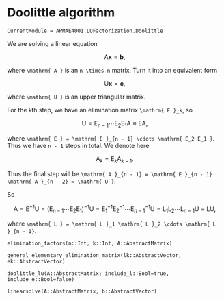 # Doolittle algorithm

```@meta
CurrentModule = APMAE4001.LUFactorization.Doolittle
```

We are solving a linear equation

```math
\mathrm{ A } \mathbf{ x } = \mathbf{ b },
```

where ``\mathrm{ A }`` is an ``n \times n`` matrix. Turn it into an equivalent form

```math
\mathrm{ U } \mathbf{ x } = \mathbf{ c },
```

where ``\mathrm{ U }`` is an upper triangular matrix.

For the ``k``th step, we have an elimination matrix ``\mathrm{ E }_k``, so

```math
\mathrm{ U } = \mathrm{ E }_{n - 1} \cdots \mathrm{ E_2 E_1 } \mathrm{ A } \equiv \mathrm{ E A },
```

where ``\mathrm{ E } = \mathrm{ E }_{n - 1} \cdots \mathrm{ E_2 E_1 }``. Thus we have ``n - 1`` steps in total. We denote here

```math
\mathrm{ A }_{k} = \mathrm{ E }_k \mathrm{ A }_{k - 1}.
```

Thus the final step will be ``\mathrm{ A }_{n - 1} = \mathrm{ E }_{n - 1} \mathrm{ A }_{n - 2} = \mathrm{ U }``.

So

```math
\mathrm{ A } = \mathrm{ E }^{-1} \mathrm{ U } = (\mathrm{ E }_{n - 1} \cdots \mathrm{ E_2 E_1 })^{-1} \mathrm{ U } = \mathrm{ E }^{-1}_1 \mathrm{ E }^{-1}_2 \cdots \mathrm{ E }^{-1}_{n - 1} \mathrm{ U } = \mathrm{ L }_1 \mathrm{ L }_2 \cdots \mathrm{ L }_{n - 1} \mathrm{ U } \equiv \mathrm{ L } \mathrm{ U },
```

where ``\mathrm{ L } = \mathrm{ L }_1 \mathrm{ L }_2 \cdots \mathrm{ L }_{n - 1}``.

```@docs
elimination_factors(n::Int, k::Int, A::AbstractMatrix)

general_elementary_elimination_matrix(lk::AbstractVector, ek::AbstractVector)

doolittle_lu(A::AbstractMatrix; include_l::Bool=true, include_e::Bool=false)

linearsolve(A::AbstractMatrix, b::AbstractVector)
```
